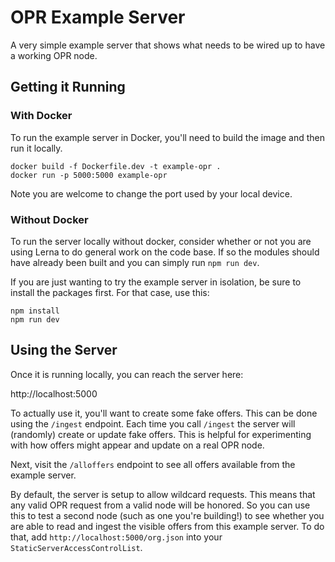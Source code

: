 # OPR Example Server

A very simple example server that shows what needs to be wired up to have
a working OPR node.

## Getting it Running

### With Docker
To run the example server in Docker, you'll need to build the image and then run
it locally.

```console
docker build -f Dockerfile.dev -t example-opr .
docker run -p 5000:5000 example-opr
```

Note you are welcome to change the port used by your local device.

### Without Docker
To run the server locally without docker, consider whether or not you are using
Lerna to do general work on the code base. If so the modules should have already
been built and you can simply run `npm run dev`.

If you are just wanting to try the example server in isolation, be sure to
install the packages first. For that case, use this:

```console
npm install
npm run dev
```

## Using the Server
Once it is running locally, you can reach the server here:

http://localhost:5000

To actually use it, you'll want to create some fake offers. This can be done
using the `/ingest` endpoint. Each time you call `/ingest` the server will
(randomly) create or update fake offers. This is helpful for experimenting with
how offers might appear and update on a real OPR node.

Next, visit the `/alloffers` endpoint to see all offers available from the
example server.

By default, the server is setup to allow wildcard requests. This means that any
valid OPR request from a valid node will be honored. So you can use this to test
a second node (such as one you're building!) to see whether you are able to read
and ingest the visible offers from this example server. To do that, add
`http://localhost:5000/org.json` into your `StaticServerAccessControlList`.